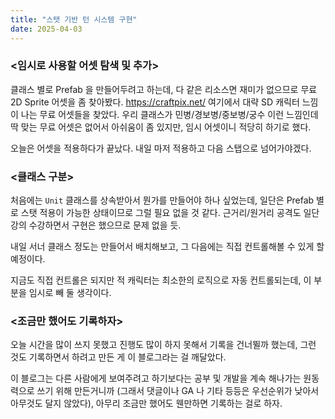 ```yaml
---
title: "스탯 기반 턴 시스템 구현"
date: 2025-04-03
---
```


### <임시로 사용할 어셋 탐색 및 추가>

클래스 별로 Prefab 을 만들어두려고 하는데, 다 같은 리소스면 재미가 없으므로 무료 2D Sprite 어셋을 좀 찾아봤다. https://craftpix.net/ 여기에서 대략 SD 캐릭터 느낌이 나는 무료 어셋들을 찾았다. 우리 클래스가 민병/경보병/중보병/궁수 이런 느낌인데 딱 맞는 무료 어셋은 없어서 아쉬움이 좀 있지만, 임시 어셋이니 적당히 하기로 했다.

오늘은 어셋을 적용하다가 끝났다. 내일 마저 적용하고 다음 스탭으로 넘어가야겠다.

### <클래스 구분>

처음에는 `Unit` 클래스를 상속받아서 뭔가를 만들어야 하나 싶었는데, 일단은 Prefab 별로 스탯 적용이 가능한 상태이므로 그럴 필요 없을 것 같다. 근거리/원거리 공격도 일단 강의 수강하면서 구현은 했으므로 문제 없을 듯.

내일 서너 클래스 정도는 만들어서 배치해보고, 그 다음에는 직접 컨트롤해볼 수 있게 할 예정이다.

지금도 직접 컨트롤은 되지만 적 캐릭터는 최소한의 로직으로 자동 컨트롤되는데, 이 부분을 임시로 빼 둘 생각이다.

### <조금만 했어도 기록하자>

오늘 시간을 많이 쓰지 못했고 진행도 많이 하지 못해서 기록을 건너뛸까 했는데, 그런 것도 기록하면서 하려고 만든 게 이 블로그라는 걸 깨달았다.

이 블로그는 다른 사람에게 보여주려고 하기보다는 공부 및 개발을 계속 해나가는 원동력으로 쓰기 위해 만든거니까 (그래서 댓글이나 GA 나 기타 등등은 우선순위가 낮아서 아무것도 달지 않았다), 아무리 조금만 했어도 웬만하면 기록하는 걸로 하자.
